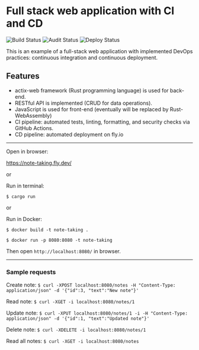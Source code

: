 # Full stack web application with CI and CD

![Build Status](https://github.com/wddler/note-taking-rs/actions/workflows/ci-build.yml/badge.svg) ![Audit Status](https://github.com/wddler/note-taking-rs/actions/workflows/security.yml/badge.svg) ![Deploy Status](https://github.com/wddler/note-taking-rs/actions/workflows/fly.yml/badge.svg)

This is an example of a full-stack web application with implemented DevOps practices: continuous integration and continuous deployment.

## Features

- actix-web framework (Rust programming language) is used for back-end.
- RESTful API is implemented (CRUD for data operations).
- JavaScript is used for front-end (eventually will be replaced by Rust-WebAssembly)
- CI pipeline: automated tests, linting, formatting, and security checks via GitHub Actions.
- CD pipeline: automated deployment on fly.io

---

Open in browser:

<https://note-taking.fly.dev/>

or

Run in terminal:

`$ cargo run`

or

Run in Docker:

`$ docker build -t note-taking .`

`$ docker run -p 8080:8080 -t note-taking`

Then open `http://localhost:8080/` in browser.

---

### Sample requests

Create note: `$ curl -XPOST localhost:8080/notes -H "Content-Type: application/json" -d '{"id":3, "text":"New note"}'`

Read note: `$ curl -XGET -i localhost:8080/notes/1`

Update note: `$ curl -XPUT localhost:8080/notes/1 -i -H "Content-Type: application/json" -d '{"id":1, "text":"Updated note"}'`

Delete note: `$ curl -XDELETE -i localhost:8080/notes/1`

Read all notes: `$ curl -XGET -i localhost:8080/notes`
